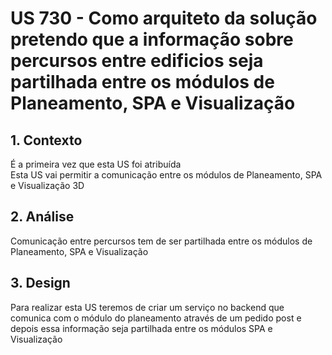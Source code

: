 # US 730 - Como arquiteto da solução pretendo que a informação sobre percursos entre edificios seja partilhada entre os módulos de Planeamento, SPA e Visualização

## 1. Contexto
É a primeira vez que esta US foi atribuída </br>
Esta US vai permitir a comunicação entre os módulos de Planeamento, SPA e Visualização 3D


## 2. Análise

Comunicação entre percursos tem de ser partilhada entre os módulos de Planeamento, SPA e Visualização



## 3. Design

Para realizar esta US teremos de criar um serviço no backend que comunica com o módulo do planeamento através de um pedido post e depois essa informação seja partilhada entre os módulos SPA e Visualização

